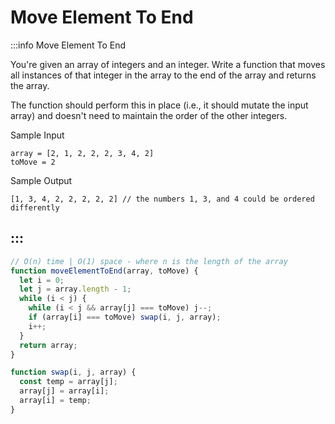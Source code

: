 # Move Element To End

:::info Move Element To End

You're given an array of integers and an integer. Write a function that moves all instances of that integer in the array to the end of the array and returns the array.

The function should perform this in place (i.e., it should mutate the input array) and doesn't need to maintain the order of the other integers.

Sample Input

```
array = [2, 1, 2, 2, 2, 3, 4, 2]
toMove = 2
```

Sample Output
```
[1, 3, 4, 2, 2, 2, 2, 2] // the numbers 1, 3, and 4 could be ordered differently
```
:::
---

```js title="Solution"
// O(n) time | O(1) space - where n is the length of the array
function moveElementToEnd(array, toMove) {
  let i = 0;
  let j = array.length - 1;
  while (i < j) {
    while (i < j && array[j] === toMove) j--;
    if (array[i] === toMove) swap(i, j, array);
    i++;
  }
  return array;
}

function swap(i, j, array) {
  const temp = array[j];
  array[j] = array[i];
  array[i] = temp;
}
```